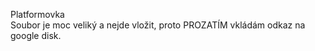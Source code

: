 Platformovka <br>
Soubor je moc veliký a nejde vložit, proto PROZATÍM vkládám odkaz na google disk.
